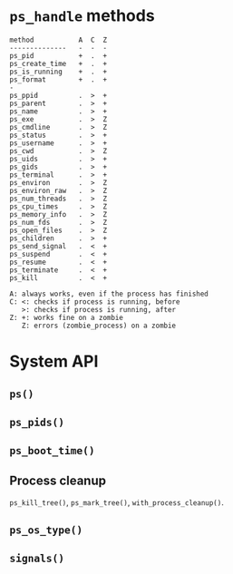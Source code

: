 
# `ps_handle` methods

```
method           A  C  Z
--------------   -  -  -
ps_pid           +  .  +
ps_create_time   +  .  +
ps_is_running    +  .  +
ps_format        +  .  +
-
ps_ppid          .  >  +
ps_parent        .  >  +
ps_name          .  >  +
ps_exe           .  >  Z
ps_cmdline       .  >  Z
ps_status        .  >  +
ps_username      .  >  +
ps_cwd           .  >  Z
ps_uids          .  >  +
ps_gids          .  >  +
ps_terminal      .  >  +
ps_environ       .  >  Z
ps_environ_raw   .  >  Z
ps_num_threads   .  >  Z
ps_cpu_times     .  >  Z
ps_memory_info   .  >  Z
ps_num_fds       .  >  Z
ps_open_files    .  >  Z
ps_children      .  >  +
ps_send_signal   .  <  +
ps_suspend       .  <  +
ps_resume        .  <  +
ps_terminate     .  <  +
ps_kill          .  <  +
```

```
A: always works, even if the process has finished
C: <: checks if process is running, before
   >: checks if process is running, after
Z: +: works fine on a zombie
   Z: errors (zombie_process) on a zombie
```

# System API

## `ps()`

## `ps_pids()`

## `ps_boot_time()`

## Process cleanup

`ps_kill_tree()`, `ps_mark_tree()`,  `with_process_cleanup()`.

## `ps_os_type()`

## `signals()`
